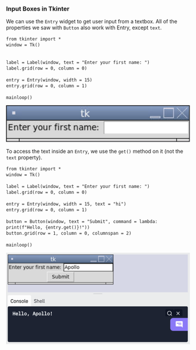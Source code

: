 ### Input Boxes in Tkinter

We can use the `Entry` widget to get user input from a textbox. All of the properties we saw with `Button` also work with Entry, except `text`.

```tkinter
from tkinter import *
window = Tk()


label = Label(window, text = "Enter your first name: ")
label.grid(row = 0, column = 0)

entry = Entry(window, width = 15)
entry.grid(row = 0, column = 1)

mainloop()
```

![](../Images/Tk_Entry_1.png)

To access the text inside an `Entry`, we use the `get()` method on it (not the `text` property).

```tkinter
from tkinter import *
window = Tk()

label = Label(window, text = "Enter your first name: ")
label.grid(row = 0, column = 0)

entry = Entry(window, width = 15, text = "hi")
entry.grid(row = 0, column = 1)

button = Button(window, text = "Submit", command = lambda: print(f"Hello, {entry.get()}!"))
button.grid(row = 1, column = 0, columnspan = 2)

mainloop()
```

![](../Images/Tk_Entry_2.png)

